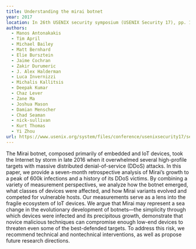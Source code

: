 ```yaml
---
title: Understanding the mirai botnet
year: 2017
location: In 26th USENIX security symposium (USENIX Security 17), pp. 1093-1110. 2017.
authors:
  - Manos Antonakakis
  - Tim April
  - Michael Bailey
  - Matt Bernhard
  - Elie Bursztein
  - Jaime Cochran
  - Zakir Durumeric
  - J. Alex Halderman
  - Luca Invernizzi
  - Michalis Kallitsis
  - Deepak Kumar
  - Chaz Lever
  - Zane Ma
  - Joshua Mason
  - Damian Menscher
  - Chad Seaman
  - nick-sullivan
  - Kurt Thomas
  - Yi Zhou
url: https://www.usenix.org/system/files/conference/usenixsecurity17/sec17-antonakakis.pdf
---
```


The Mirai botnet, composed primarily of embedded and IoT devices, took the Internet by storm in late 2016 when it overwhelmed several high-profile targets with massive distributed denial-of-service (DDoS) attacks. In this paper, we provide a seven-month retrospective analysis of Mirai’s growth to a peak of 600k infections and a history of its DDoS victims. By combining a variety of measurement perspectives, we analyze how the botnet emerged, what classes of devices were affected, and how Mirai variants evolved and competed for vulnerable hosts. Our measurements serve as a lens into the fragile ecosystem of IoT devices. We argue that Mirai may represent a sea change in the evolutionary development of botnets—the simplicity through which devices were infected and its precipitous growth, demonstrate that novice malicious techniques can compromise enough low-end devices to threaten even some of the best-defended targets. To address this risk, we recommend technical and nontechnical interventions, as well as propose future research directions.
